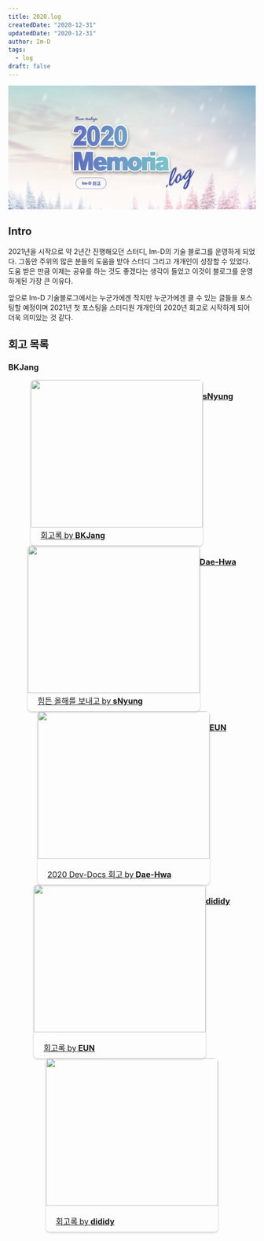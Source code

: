 ```yaml
---
title: 2020.log
createdDate: "2020-12-31"
updatedDate: "2020-12-31"
author: Im-D
tags:
  - log
draft: false
---
```


![](../../assets/img/2020.log_intro.png)

## Intro

2021년을 시작으로 약 2년간 진행해오던 스터디, Im-D의 기술 블로그를 운영하게 되었다. 그동안 주위의 많은 분들의 도움을 받아 스터디 그리고 개개인이 성장할 수 있었다. 도움 받은 만큼 이제는 공유를 하는 것도 좋겠다는 생각이 들었고 이것이 블로그를 운영하게된 가장 큰 이유다.

앞으로 Im-D 기술블로그에서는 누군가에겐 작지만 누군가에겐 클 수 있는 글들을 포스팅할 예정이며 2021년 첫 포스팅을 스터디원 개개인의 2020년 회고로 시작하게 되어 더욱 의미있는 것 같다.

## 회고 목록

### BKJang

<a href="/blog/2021-01-20--2020-bk-jang/" style="display: flex; justify-content: center; cursor: pointer;">
  <div style="width:350px; border-radius: 8px; box-shadow: 0 2px 4px rgba(0, 0, 0, 0.2);">
    <image style="border-top-left-radius: 8px; border-top-right-radius: 8px; width:350px; height:300px; object-fit: cover;" src="https://user-images.githubusercontent.com/24209005/104884288-77409b80-59a9-11eb-9d36-8bd6c9906206.png">
    <div style="padding: 0 20px 10px 20px;">
      <span style="font-size: 16px;">회고록</span>
      <span style="font-size: 16px;">by</span>
      <span style="font-size: 16px; font-weight: bold;">BKJang</span>
    </div>
  </div>
</div>

### sNyung

<a href="https://snyung.com/content/2020-memoirs" style="display: flex; justify-content: center; cursor: pointer;">
  <div style="width:350px; border-radius: 8px; box-shadow: 0 2px 4px rgba(0, 0, 0, 0.2);">
    <image style="border-top-left-radius: 8px; border-top-right-radius: 8px; width:350px; height:300px; object-fit: cover;" src="https://snyung.com/static/bf31c631724a752be021d20ef730233d/6aca1/2020_intro.jpg">
    <div style="padding: 0 20px 10px 20px;">
      <span style="font-size: 16px;">힘든 올해를 보내고</span>
      <span style="font-size: 16px;">by</span>
      <span style="font-size: 16px; font-weight: bold;">sNyung</span>
    </div>
  </div>
</div>

### Dae-Hwa

<a href="https://dae-hwa.github.io/blog/2021-01-19--2020-dev-docs-%ED%9A%8C%EA%B3%A0/" style="display: flex; justify-content: center; cursor: pointer;">
  <div style="width:350px; border-radius: 8px; box-shadow: 0 2px 4px rgba(0, 0, 0, 0.2);">
    <image style="border-top-left-radius: 8px; border-top-right-radius: 8px; width:350px; height:300px; object-fit: cover;" src="../../assets/img/bye-2020.jpg">
    <div style="padding: 16px 20px 10px 20px;">
      <span style="font-size: 16px;">2020 Dev-Docs 회고</span>
      <span style="font-size: 16px;">by</span>
      <span style="font-size: 16px; font-weight: bold;">Dae-Hwa</span>
    </div>
  </div>
</div>

### EUN

<a href="/blog/2021-01-20--2020-eun" style="display: flex; justify-content: center; cursor: pointer;">
  <div style="border-top-left-radius: 8px; border-top-right-radius: 8px; width:350px; border-radius: 8px; box-shadow: 0 2px 4px rgba(0, 0, 0, 0.2);">
    <image style="border-top-left-radius: 8px; border-top-right-radius: 8px; width:350px; height:300px; object-fit: cover;" src="../../assets/img/bye-2020.jpg">
    <div style="padding: 16px 20px 10px 20px;">
      <span style="font-size: 16px;">회고록</span>
      <span style="font-size: 16px;">by</span>
      <span style="font-size: 16px; font-weight: bold;">EUN</span>
    </div>
  </div>
</div>

### dididy

<a href="/blog/2021-01-20--2020-dididy/" style="display: flex; justify-content: center; cursor: pointer;">
  <div style="border-top-left-radius: 8px; border-top-right-radius: 8px; width:350px; border-radius: 8px; box-shadow: 0 2px 4px rgba(0, 0, 0, 0.2);">
    <image style="border-top-left-radius: 8px; border-top-right-radius: 8px; width:350px; height:300px; object-fit: cover;" src="../../assets/img/bye-2020.jpg">
    <div style="padding: 16px 20px 10px 20px;">
      <span style="font-size: 16px;">회고록</span>
      <span style="font-size: 16px;">by</span>
      <span style="font-size: 16px; font-weight: bold;">dididy</span>
    </div>
  </div>
</div>
